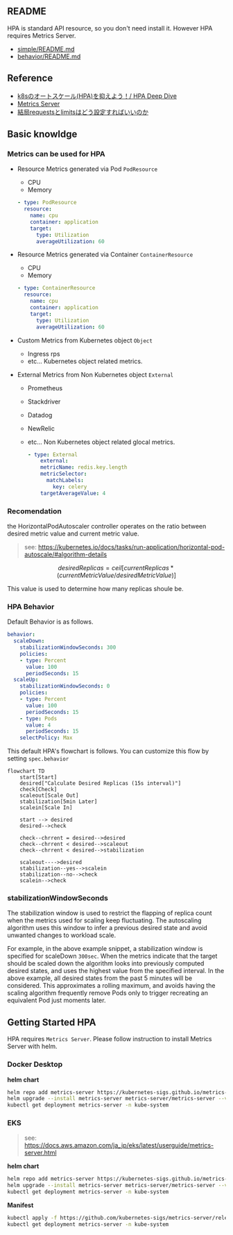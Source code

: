 ## README

HPA is standard API resource, so you don't need install it. However HPA requires Metrics Server.

* [simple/README.md](simple/README.md)
* [behavior/README.md](behavior/README.md)

## Reference

* [k8sのオートスケール(HPA)を抑えよう！/ HPA Deep Dive](https://speakerdeck.com/oracle4engineer/hpa-deep-dive)
* [Metrics Server](https://speakerdeck.com/bells17/metrics-server)
* [結局requestsとlimitsはどう設定すればいいのか](https://speakerdeck.com/nao_saino/jie-ju-requeststolimitshadoushe-ding-surebaiifalseka)

## Basic knowldge

### Metrics can be used for HPA

* Resource Metrics generated via Pod `PodResource`
  * CPU
  * Memory

  ```yaml
  - type: PodResource
    resource:
      name: cpu
      container: application
      target:
        type: Utilization
        averageUtilization: 60
    ```

* Resource Metrics generated via Container `ContainerResource`
  * CPU
  * Memory

  ```yaml
  - type: ContainerResource
    resource:
      name: cpu
      container: application
      target:
        type: Utilization
        averageUtilization: 60
    ```

* Custom Metrics from Kubernetes object `Object`
  * Ingress rps
  * etc... Kubernetes object related metrics.

* External Metrics from Non Kubernetes object `External`
  * Prometheus
  * Stackdriver
  * Datadog
  * NewRelic
  * etc... Non Kubernetes object related glocal metrics.

    ```yaml
    - type: External
        external:
        metricName: redis.key.length
        metricSelector:
          matchLabels:
            key: celery
        targetAverageValue: 4
    ```

### Recomendation

the HorizontalPodAutoscaler controller operates on the ratio between desired metric value and current metric value.

> see: https://kubernetes.io/docs/tasks/run-application/horizontal-pod-autoscale/#algorithm-details

```math
desiredReplicas = ceil[currentReplicas * ( currentMetricValue / desiredMetricValue )]
```

This value is used to determine how many replicas shoule be.

### HPA Behavior

Default Behavior is as follows.

```yaml
behavior:
  scaleDown:
    stabilizationWindowSeconds: 300
    policies:
    - type: Percent
      value: 100
      periodSeconds: 15
  scaleUp:
    stabilizationWindowSeconds: 0
    policies:
    - type: Percent
      value: 100
      periodSeconds: 15
    - type: Pods
      value: 4
      periodSeconds: 15
    selectPolicy: Max
```

This default HPA's flowchart is follows. You can customize this flow by setting `spec.behavior`

```mermaid
flowchart TD
    start[Start]
    desired["Calculate Desired Replicas (15s interval)"]
    check[Check]
    scaleout[Scale Out]
    stabilization[5min Later]
    scalein[Scale In]

    start --> desired
    desired-->check

    check--chrrent = desired-->desired
    check--chrrent < desired-->scaleout
    check--chrrent < desired-->stabilization

    scaleout---->desired
    stabilization--yes-->scalein
    stabilization--no-->check
    scalein-->check
```


### stabilizationWindowSeconds

The stabilization window is used to restrict the flapping of replica count when the metrics used for scaling keep fluctuating. The autoscaling algorithm uses this window to infer a previous desired state and avoid unwanted changes to workload scale.

For example, in the above example snippet, a stabilization window is specified for scaleDown `300sec`. When the metrics indicate that the target should be scaled down the algorithm looks into previously computed desired states, and uses the highest value from the specified interval. In the above example, all desired states from the past 5 minutes will be considered. This approximates a rolling maximum, and avoids having the scaling algorithm frequently remove Pods only to trigger recreating an equivalent Pod just moments later.

## Getting Started HPA

HPA requires `Metrics Server`. Please follow instruction to install Metrics Server with helm.

### Docker Desktop

 **helm chart**

 ```sh
 helm repo add metrics-server https://kubernetes-sigs.github.io/metrics-server/
 helm upgrade --install metrics-server metrics-server/metrics-server --version 3.10.0 -f ./hpa/values-metrics-server-dockerdesktop.yaml -n kube-system --wait
 kubectl get deployment metrics-server -n kube-system
 ```

### EKS

> see: https://docs.aws.amazon.com/ja_jp/eks/latest/userguide/metrics-server.html

 **helm chart**

 ```sh
 helm repo add metrics-server https://kubernetes-sigs.github.io/metrics-server/
 helm upgrade --install metrics-server metrics-server/metrics-server --version 3.10.0 -f ./hpa/values-metrics-server-eks.yaml -n kube-system --wait
 kubectl get deployment metrics-server -n kube-system
 ```

 **Manifest**

 ```sh
 kubectl apply -f https://github.com/kubernetes-sigs/metrics-server/releases/latest/download/components.yaml
 kubectl get deployment metrics-server -n kube-system
 ```
